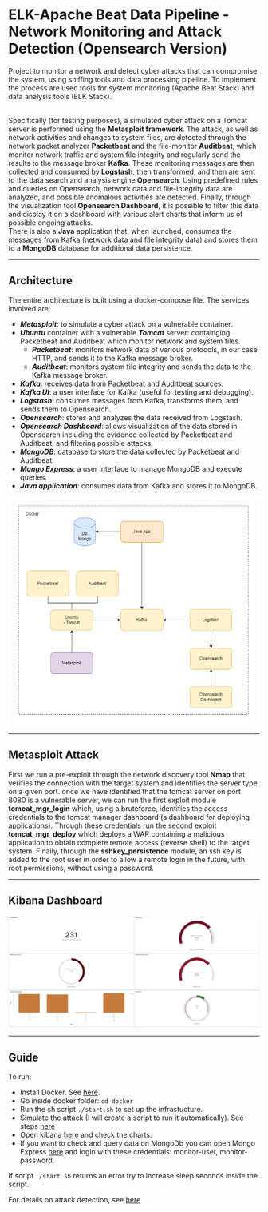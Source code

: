 # ELK-Apache Beat Data Pipeline - Network Monitoring and Attack Detection (Opensearch Version)

Project to monitor a network and detect cyber attacks that can compromise the system, using sniffing tools and data processing pipeline. To implement the process are used tools for system monitoring (Apache Beat Stack) and data analysis tools (ELK Stack).
\
<br/>

Specifically (for testing purposes), a simulated cyber attack on a Tomcat server is performed using the **Metasploit framework**. The attack, as well as network activities and changes to system files, are detected through the network packet analyzer **Packetbeat** and the file-monitor **Auditbeat**, which monitor network traffic and system file integrity and regularly send the results to the message broker **Kafka**. These monitoring messages are then collected and consumed by **Logstash**, then transformed, and then are sent to the data search and analysis engine **Opensearch**. Using predefined rules and queries on Opensearch, network data and file-integrity data are analyzed, and possible anomalous activities are detected. Finally, through the visualization tool **Opensearch Dashboard**, it is possible to filter this data and display it on a dashboard with various alert charts that inform us of possible ongoing attacks.
\
There is also a **Java** application that, when launched, consumes the messages from Kafka (network data and file integrity data) and stores them to a **MongoDB** database for additional data persistence.

---

## Architecture

The entire architecture is built using a docker-compose file. The services involved are:

- ***Metasploit***: to simulate a cyber attack on a vulnerable container.
- ***Ubuntu*** container with a vulnerable ***Tomcat*** server: containging Packetbeat and Auditbeat which monitor network and system files.
    - ***Packetbeat***: monitors network data of various protocols, in our case HTTP, and sends it to the Kafka message broker.
    - ***Auditbeat***: monitors system file integrity and sends the data to the Kafka message broker.
- ***Kafka***: receives data from Packetbeat and Auditbeat sources.
- ***Kafka UI***: a user interface for Kafka (useful for testing and debugging).
- ***Logstash***: consumes messages from Kafka, transforms them, and sends them to Opensearch.
- ***Opensearch***: stores and analyzes the data received from Logstash.
- ***Opensearch Dashboard***: allows visualization of the data stored in Opensearch including the evidence collected by Packetbeat and Auditbeat, and filtering possible attacks.
- ***MongoDB***: database to store the data collected by Packetbeat and Auditbeat.
- ***Mongo Express***: a user interface to manage MongoDB and execute queries.
- ***Java application***: consumes data from Kafka and stores it to MongoDB.

![](<https://github.com/enrimon15/attack-detection-elk/blob/main/images/architecture-opensearch.png>)

---

## Metasploit Attack

First we run a pre-exploit through the network discovery tool **Nmap** that verifies the connection with the target system and identifies the server type on a given port.
once we have identified that the tomcat server on port 8080 is a vulnerable server, we can run the first exploit module **tomcat_mgr_login** which, using a bruteforce, identifies the access credentials to the tomcat manager dashboard (a dashboard for deploying applications).
Through these credentials run the second exploit **tomcat_mgr_deploy** which deploys a WAR containing a malicious application to obtain complete remote access (reverse shell) to the target system.
Finally, through the **sshkey_persistence** module, an ssh key is added to the root user in order to allow a remote login in the future, with root permissions, without using a password.

--------

## Kibana Dashboard

![](<https://github.com/enrimon15/attack-detection-elk/blob/main/images/dashboard.png>)

----------

## Guide

To run:
- Install Docker. See [here](https://docs.docker.com/get-docker/).
- Go inside docker folder: `cd docker`
- Run the sh script `./start.sh` to set up the infrastucture.
- Simulate the attack (I will create a script to run it automatically). See steps [here](https://github.com/enrimon15/attack-detection-elk/blob/main/attack-guide.md)
- Open kibana [here](http://localhost:5601/app/dashboards#/view/0b05e2c0-de92-11ed-9050-0fc335f87e2c?_g=(filters:!(),refreshInterval:(pause:!t,value:0),time:(from:now-15m,to:now))) and check the charts.
- If you want to check and query data on MongoDb you can open Mongo Express [here](http://localhost:8081) and login with these credentials: monitor-user, monitor-password.

If script `./start.sh` returns an error try to increase sleep seconds inside the script.

For details on attack detection, see [here](https://github.com/enrimon15/attack-detection-elk/blob/main/attack-detection.md)


